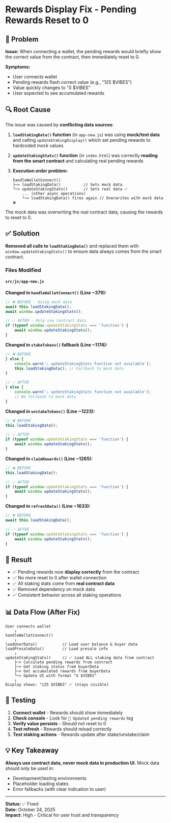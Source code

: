 # Rewards Display Fix - Pending Rewards Reset to 0

## 🐛 Problem

**Issue:** When connecting a wallet, the pending rewards would briefly show the correct value from the contract, then immediately reset to 0.

**Symptoms:**
- User connects wallet
- Pending rewards flash correct value (e.g., "125 $VIBES")
- Value quickly changes to "0 $VIBES"
- User expected to see accumulated rewards

## 🔍 Root Cause

The issue was caused by **conflicting data sources**:

1. **`loadStakingData()` function** (in `app-new.js`) was using **mock/test data** and calling `updateStakingDisplay()` which set pending rewards to hardcoded mock values

2. **`updateStakingStats()` function** (in `index.html`) was correctly **reading from the smart contract** and calculating real pending rewards

3. **Execution order problem:**
   ```
   handleWalletConnect()
   ├─> loadStakingData()          // Sets mock data
   └─> updateStakingStats()       // Sets real data ✅
       ... (other async operations)
       └─> loadStakingData() fires again // Overwrites with mock data ❌
   ```

The mock data was overwriting the real contract data, causing the rewards to reset to 0.

## ✅ Solution

**Removed all calls to `loadStakingData()`** and replaced them with `window.updateStakingStats()` to ensure data always comes from the smart contract.

### Files Modified

#### `src/js/app-new.js`

**Changed in `handleWalletConnect()` (Line ~379):**
```javascript
// ❌ BEFORE - Using mock data
await this.loadStakingData();
await window.updateStakingStats();

// ✅ AFTER - Only use contract data
if (typeof window.updateStakingStats === 'function') {
    await window.updateStakingStats();
}
```

**Changed in `stakeTokens()` fallback (Line ~1174):**
```javascript
// ❌ BEFORE
} else {
    console.warn('⚠️ updateStakingStats function not available');
    this.loadStakingData(); // Fallback to mock data
}

// ✅ AFTER
} else {
    console.warn('⚠️ updateStakingStats function not available');
    // No fallback to mock data
}
```

**Changed in `unstakeTokens()` (Line ~1223):**
```javascript
// ❌ BEFORE
this.loadStakingData();

// ✅ AFTER
if (typeof window.updateStakingStats === 'function') {
    await window.updateStakingStats();
}
```

**Changed in `claimRewards()` (Line ~1265):**
```javascript
// ❌ BEFORE
this.loadStakingData();

// ✅ AFTER
if (typeof window.updateStakingStats === 'function') {
    await window.updateStakingStats();
}
```

**Changed in `refreshData()` (Line ~1633):**
```javascript
// ❌ BEFORE
await this.loadStakingData();

// ✅ AFTER
if (typeof window.updateStakingStats === 'function') {
    await window.updateStakingStats();
}
```

## 🎯 Result

- ✅ Pending rewards now **display correctly** from the contract
- ✅ No more reset to 0 after wallet connection
- ✅ All staking stats come from **real contract data**
- ✅ Removed dependency on mock data
- ✅ Consistent behavior across all staking operations

## 📊 Data Flow (After Fix)

```
User connects wallet
    ↓
handleWalletConnect()
    ↓
loadUserData()           // Load user balance & buyer data
loadPresaleData()        // Load presale info
    ↓
updateStakingStats()     // ✅ Load ALL staking data from contract
    ├─> Calculate pending rewards from contract
    ├─> Get staking status from buyerData
    ├─> Get accumulated rewards from buyerData
    └─> Update UI with format "X $VIBES"
    ↓
Display shows: "125 $VIBES" ✅ (stays visible)
```

## 🧪 Testing

1. **Connect wallet** - Rewards should show immediately
2. **Check console** - Look for `🎁 Updated pending rewards` log
3. **Verify value persists** - Should not reset to 0
4. **Test refresh** - Rewards should reload correctly
5. **Test staking actions** - Rewards update after stake/unstake/claim

## 💡 Key Takeaway

**Always use contract data, never mock data in production UI.** Mock data should only be used in:
- Development/testing environments
- Placeholder loading states
- Error fallbacks (with clear indication to user)

---

**Status:** ✅ Fixed  
**Date:** October 24, 2025  
**Impact:** High - Critical for user trust and transparency

